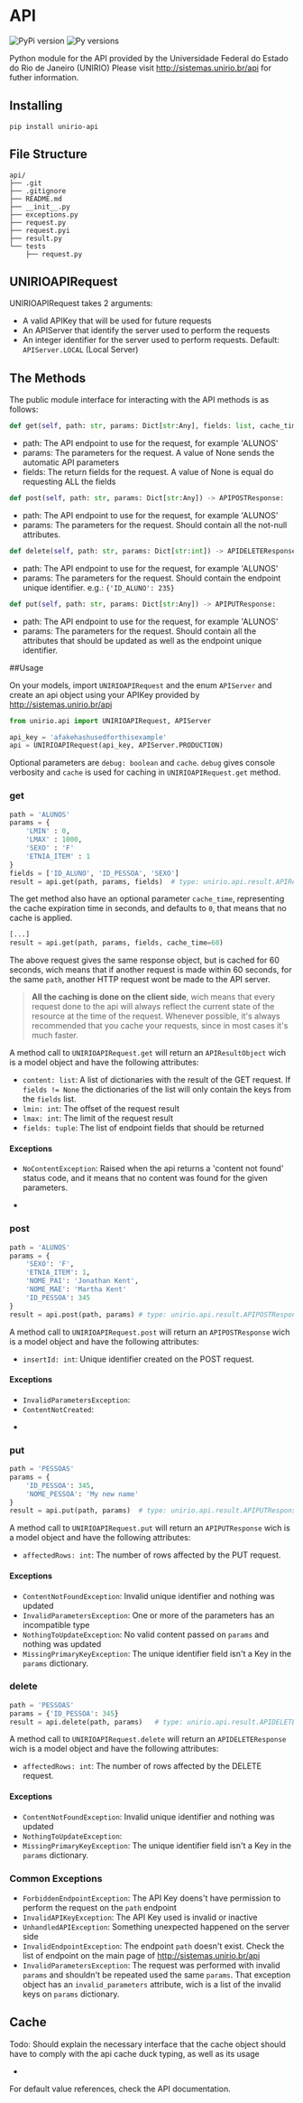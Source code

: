 # API
![PyPi version](https://img.shields.io/pypi/v/unirio-api.svg) ![Py versions](https://img.shields.io/pypi/pyversions/unirio-api.svg)

Python module for the API provided by the Universidade Federal do Estado do Rio de Janeiro (UNIRIO)
Please visit http://sistemas.unirio.br/api for futher information.

## Installing

```
pip install unirio-api
```

## File Structure

```text
api/
├── .git
├── .gitignore
├── README.md
├── __init__.py
├── exceptions.py
├── request.py
├── request.pyi
├── result.py
└── tests
    ├── request.py
```

## UNIRIOAPIRequest

UNIRIOAPIRequest takes 2 arguments:

* A valid APIKey that will be used for future requests
* An APIServer that identify the server used to perform the requests
* An integer identifier for the server used to perform requests. Default: `APIServer.LOCAL` (Local Server)

## The Methods

The public module interface for interacting with the API methods is as follows:

``` python
def get(self, path: str, params: Dict[str:Any], fields: list, cache_time: int) -> APIResultObject:
```
* path: The API endpoint to use for the request, for example 'ALUNOS'
* params: The parameters for the request. A value of None sends the automatic API parameters
* fields: The return fields for the request. A value of None is equal do requesting ALL the fields

``` python
def post(self, path: str, params: Dict[str:Any]) -> APIPOSTResponse:
```

* path: The API endpoint to use for the request, for example 'ALUNOS'
* params: The parameters for the request. Should contain all the not-null attributes.

``` python
def delete(self, path: str, params: Dict[str:int]) -> APIDELETEResponse:
```

* path: The API endpoint to use for the request, for example 'ALUNOS'
* params: The parameters for the request. Should contain the endpoint unique identifier. e.g.: `{'ID_ALUNO': 235}`

```python
def put(self, path: str, params: Dict[str:Any]) -> APIPUTResponse:
```

* path: The API endpoint to use for the request, for example 'ALUNOS'
* params: The parameters for the request. Should contain all the attributes that should be updated as well as the endpoint unique identifier.

##Usage

On your models, import `UNIRIOAPIRequest` and the enum `APIServer` and create an api object using your APIKey provided by <http://sistemas.unirio.br/api>

```python
from unirio.api import UNIRIOAPIRequest, APIServer

api_key = 'afakehashusedforthisexample'
api = UNIRIOAPIRequest(api_key, APIServer.PRODUCTION)

```

Optional parameters are `debug: boolean` and `cache`. `debug` gives console verbosity and `cache` is used for caching in `UNIRIOAPIRequest.get` method.

### get

```python
path = 'ALUNOS'
params = {
	'LMIN' : 0,
	'LMAX' : 1000,
	'SEXO' : 'F'
	'ETNIA_ITEM' : 1
}
fields = ['ID_ALUNO', 'ID_PESSOA', 'SEXO']
result = api.get(path, params, fields)	# type: unirio.api.result.APIRestultObject

```
The get method also have an optional parameter `cache_time`, representing the cache expiration time in seconds, and defaults to `0`, that means that no cache is applied. 

```python
[...] 
result = api.get(path, params, fields, cache_time=60)

```
The above request gives the same response object, but is cached for 60 seconds, wich means that if another request is made within 60 seconds, for the same `path`,  another HTTP request wont be made to the API server.

>**All the caching is done on the client side**, wich means that every request done to the api will always reflect the current state of the resource at the time of the request. Whenever possible, it's always recommended that you cache your requests, since in most cases it's much faster.


A method call to `UNIRIOAPIRequest.get` will return an `APIResultObject` wich is a model object and have the following attributes:

* `content: list`: A list of dictionaries with the result of the GET request. If `fields != None` the dictionaries of the list will only contain the keys from the `fields` list. 
* `lmin: int`: The offset of the request result
* `lmax: int`: The limit of the request result
* `fields: tuple`: The list of endpoint fields that should be returned

#### Exceptions

* `NoContentException`: Raised when the api returns a 'content not found' status code, and it means that no content was found for the given parameters.

-

### post

```python
path = 'ALUNOS'
params = {
	'SEXO': 'F',
	'ETNIA_ITEM': 1,
	'NOME_PAI': 'Jonathan Kent',
	'NOME_MAE': 'Martha Kent'
	'ID_PESSOA': 345
}
result = api.post(path, params)	# type: unirio.api.result.APIPOSTResponse

```

A method call to `UNIRIOAPIRequest.post` will return an `APIPOSTResponse` wich is a model object and have the following attributes:

* `insertId: int`: Unique identifier created on the POST request.

#### Exceptions

* `InvalidParametersException`: 
* `ContentNotCreated`: 

-

### put

```python
path = 'PESSOAS'
params = {
	'ID_PESSOA': 345,
	'NOME_PESSOA': 'My new name'
}
result = api.put(path, params)	# type: unirio.api.result.APIPUTResponse

```
A method call to `UNIRIOAPIRequest.put` will return an `APIPUTResponse` wich is a model object and have the following attributes:

* `affectedRows: int`: The number of rows affected by the PUT request.

#### Exceptions

* `ContentNotFoundException`: Invalid unique identifier and nothing was updated
* `InvalidParametersException`: One or more of the parameters has an incompatible type
* `NothingToUpdateException`: No valid content passed on `params` and nothing was updated
* `MissingPrimaryKeyException`: The unique identifier field isn't a Key in the `params` dictionary.

### delete

```python
path = 'PESSOAS'
params = {'ID_PESSOA': 345}
result = api.delete(path, params) 	# type: unirio.api.result.APIDELETEResponse
```

A method call to `UNIRIOAPIRequest.delete` will return an `APIDELETEResponse` wich is a model object and have the following attributes:

* `affectedRows: int`: The number of rows affected by the DELETE request.

#### Exceptions

* `ContentNotFoundException`: Invalid unique identifier and nothing was updated
* `NothingToUpdateException`: 
* `MissingPrimaryKeyException`: The unique identifier field isn't a Key in the `params` dictionary.

### Common Exceptions
* `ForbiddenEndpointException`: The API Key doens't have permission to perform the request on the `path` endpoint
* `InvalidAPIKeyException`: The API Key used is invalid or inactive
* `UnhandledAPIException`: Something unexpected happened on the server side
* `InvalidEndpointException`: The endpoint `path` doesn't exist. Check the list of endpoint on the main page of <http://sistemas.unirio.br/api>
* `InvalidParametersException`: The request was performed with invalid `params` and shouldn't be repeated used the same `params`. That exception object has an `invalid_parameters` attribute, wich is a list of the invalid keys on `params` dictionary.

## Cache
Todo: Should explain the necessary interface that the cache object should have to comply with the api cache duck typing, as well as its usage

-
For default value references, check the API documentation.